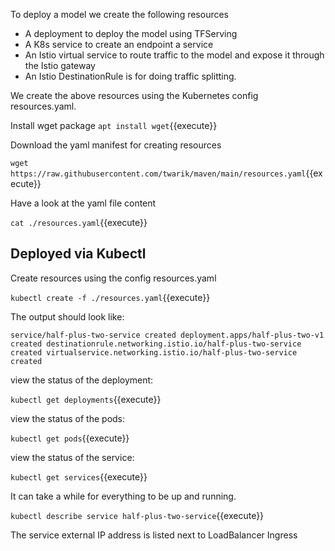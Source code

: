 To deploy a model we create the following resources
- A deployment to deploy the model using TFServing
- A K8s service to create an endpoint a service
- An Istio virtual service to route traffic to the model and expose it through the Istio gateway
- An Istio DestinationRule is for doing traffic splitting.

We create the above resources using the Kubernetes config resources.yaml.

Install wget package
`apt install wget`{{execute}}

Download the yaml manifest for creating resources

`wget https://raw.githubusercontent.com/twarik/maven/main/resources.yaml`{{execute}}

Have a look at the yaml file content

`cat ./resources.yaml`{{execute}}

## Deployed via Kubectl

Create resources using the config resources.yaml

<!-- `microk8s kubectl create -f ./resources.yaml`{{execute}} -->
`kubectl create -f ./resources.yaml`{{execute}}

The output should look like:

`service/half-plus-two-service created
deployment.apps/half-plus-two-v1 created
destinationrule.networking.istio.io/half-plus-two-service created
virtualservice.networking.istio.io/half-plus-two-service created`

view the status of the deployment:

`kubectl get deployments`{{execute}}

view the status of the pods:

`kubectl get pods`{{execute}}

view the status of the service:

`kubectl get services`{{execute}}

It can take a while for everything to be up and running.

`kubectl describe service half-plus-two-service`{{execute}}

The service external IP address is listed next to LoadBalancer Ingress
